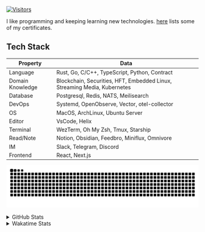 <!-- markdownlint-disable MD041 MD010 MD033 -->
[![Visitors](https://api.visitorbadge.io/api/daily?path=Akagi201%2FAkagi201&label=Visitors%20Today&countColor=%2337d67a)](https://visitorbadge.io/status?path=Akagi201%2FAkagi201)

I like programming and keeping learning new technologies. [here](https://github.com/Akagi201/blockchain) lists some of my certificates.

## Tech Stack

| Property         	| Data                                                                               	|
|------------------	|------------------------------------------------------------------------------------	|
| Language         	| Rust, Go, C/C++, TypeScript, Python, Contract                                       |
| Domain Knowledge 	| Blockchain, Securities, HFT, Embedded Linux, Streaming Media, Kubernetes            |
| Database         	| Postgresql, Redis, NATS, Meilisearch                                                   |
| DevOps            | Systemd, OpenObserve, Vector, otel-collector                                        |
| OS               	| MacOS, ArchLinux, Ubuntu Server                                                     |
| Editor           	| VsCode, Helix                                                                       |
| Terminal          | WezTerm, Oh My Zsh, Tmux, Starship                                                  |
| Read/Note         | Notion, Obsidian, Feedbro, Miniflux, Omnivore                                       |
| IM               	| Slack, Telegram, Discord                                                            |
| Frontend          | React, Next.js                                                                      |

[![github contribution grid snake animation](https://raw.githubusercontent.com/Akagi201/Akagi201/output/github-contribution-grid-snake.svg#gh-light-mode-only)](https://github.com/Akagi201)

<details>
<summary>GitHub Stats</summary>
  <a href="https://github.com/Akagi201"><img alt="Profile Detail" src="https://raw.githubusercontent.com/Akagi201/Akagi201/master/profile-summary-card-output/dracula/0-profile-details.svg" /></a>
  <a href="https://github.com/Akagi201"><img alt="Github Stats" src="https://raw.githubusercontent.com/Akagi201/Akagi201/master/profile-summary-card-output/dracula/3-stats.svg" /></a>
  <a href="https://github.com/Akagi201"><img alt="Lang By Commits" src="https://raw.githubusercontent.com/Akagi201/Akagi201/master/profile-summary-card-output/dracula/2-most-commit-language.svg" /></a>
</details>

<details>
<summary>Wakatime Stats</summary>
<br>

<!--START_SECTION:waka-->

```txt
From: 22 July 2024 - To: 29 July 2024

Total Time: 33 hrs 31 mins

Other        27 hrs 15 mins  ████████████████████▒░░░░   81.32 %
Go           2 hrs 16 mins   █▓░░░░░░░░░░░░░░░░░░░░░░░   06.80 %
sh           2 hrs 1 min     █▓░░░░░░░░░░░░░░░░░░░░░░░   06.04 %
Bash         27 mins         ▒░░░░░░░░░░░░░░░░░░░░░░░░   01.37 %
Solidity     26 mins         ▒░░░░░░░░░░░░░░░░░░░░░░░░   01.32 %
INI          24 mins         ▒░░░░░░░░░░░░░░░░░░░░░░░░   01.21 %
YAML         23 mins         ▒░░░░░░░░░░░░░░░░░░░░░░░░   01.16 %
Rust         6 mins          ░░░░░░░░░░░░░░░░░░░░░░░░░   00.33 %
SSH Config   3 mins          ░░░░░░░░░░░░░░░░░░░░░░░░░   00.15 %
Markdown     2 mins          ░░░░░░░░░░░░░░░░░░░░░░░░░   00.14 %
```

<!--END_SECTION:waka-->

</details>
